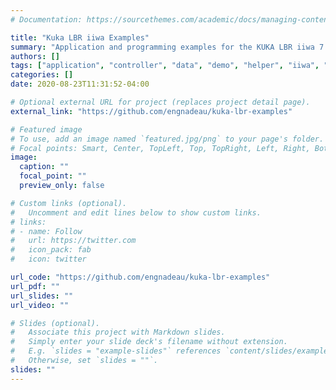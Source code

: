 ```yaml
---
# Documentation: https://sourcethemes.com/academic/docs/managing-content/

title: "Kuka LBR iiwa Examples"
summary: "Application and programming examples for the KUKA LBR iiwa 7 R800"
authors: []
tags: ["application", "controller", "data", "demo", "helper", "iiwa", "impedance", "kuka", "lbr", "", "", "java", "robot", "youtube", "robotics","robot",hardware,software]
categories: []
date: 2020-08-23T11:31:52-04:00

# Optional external URL for project (replaces project detail page).
external_link: "https://github.com/engnadeau/kuka-lbr-examples"

# Featured image
# To use, add an image named `featured.jpg/png` to your page's folder.
# Focal points: Smart, Center, TopLeft, Top, TopRight, Left, Right, BottomLeft, Bottom, BottomRight.
image:
  caption: ""
  focal_point: ""
  preview_only: false

# Custom links (optional).
#   Uncomment and edit lines below to show custom links.
# links:
# - name: Follow
#   url: https://twitter.com
#   icon_pack: fab
#   icon: twitter

url_code: "https://github.com/engnadeau/kuka-lbr-examples"
url_pdf: ""
url_slides: ""
url_video: ""

# Slides (optional).
#   Associate this project with Markdown slides.
#   Simply enter your slide deck's filename without extension.
#   E.g. `slides = "example-slides"` references `content/slides/example-slides.md`.
#   Otherwise, set `slides = ""`.
slides: ""
---
```


